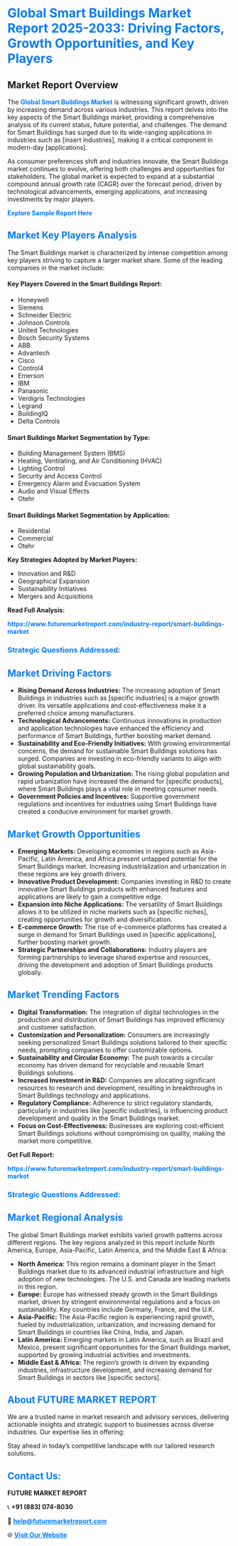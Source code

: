 <h1 style="color: #007BFF;">Global Smart Buildings Market Report 2025-2033: Driving Factors, Growth Opportunities, and Key Players</h1>

<section id="overview">
<h2>Market Report Overview</h2>
<p>The <a href="https://www.futuremarketreport.com/industry-report/smart-buildings-market" style="color: #007BFF; text-decoration: none;"><strong>Global Smart Buildings Market</strong></a> is witnessing significant growth, driven by increasing demand across various industries. This report delves into the key aspects of the Smart Buildings market, providing a comprehensive analysis of its current status, future potential, and challenges. The demand for Smart Buildings has surged due to its wide-ranging applications in industries such as [insert industries], making it a critical component in modern-day [applications].</p>
<p>As consumer preferences shift and industries innovate, the Smart Buildings market continues to evolve, offering both challenges and opportunities for stakeholders. The global market is expected to expand at a substantial compound annual growth rate (CAGR) over the forecast period, driven by technological advancements, emerging applications, and increasing investments by major players.</p>
</section>

<section id="overview">
<p><a href="https://www.futuremarketreport.com/request-sample/reportId=96802" style="color: #007BFF; text-decoration: none;"><strong>Explore Sample Report Here</strong></a></p>
</section>

<section id="key-players">
<h2 style="color: #007BFF;">Market Key Players Analysis</h2>
<p>The Smart Buildings market is characterized by intense competition among key players striving to capture a larger market share. Some of the leading companies in the market include:</p>
<h4>Key Players Covered in the Smart Buildings Report:</h4>
<ul><li>Honeywell</li><li>Siemens</li><li>Schneider Electric</li><li>Johnson Controls</li><li>United Technologies</li><li>Bosch Security Systems</li><li>ABB</li><li>Advantech</li><li>Cisco</li><li>Control4</li><li>Emerson</li><li>IBM</li><li>Panasonic</li><li>Verdigris Technologies</li><li>Legrand</li><li>BuildingIQ</li><li>Delta Controls</li></ul>
<h4>Smart Buildings Market Segmentation by Type:</h4>
<ul><li>Building Management System (BMS)</li><li>Heating, Ventilating, and Air Conditioning (HVAC)</li><li>Lighting Control</li><li>Security and Access Control</li><li>Emergency Alarm and Evacuation System</li><li>Audio and Visual Effects</li><li>Otehr</li></ul>

<h4>Smart Buildings Market Segmentation by Application:</h4>
<ul><li>Residential</li><li>Commercial</li><li>Otehr</li></ul>
<p><strong>Key Strategies Adopted by Market Players:</strong></p>
<ul>
<li>Innovation and R&D</li>
<li>Geographical Expansion</li>
<li>Sustainability Initiatives</li>
<li>Mergers and Acquisitions</li>
</ul>
</section>

<section>
<p><strong>Read Full Analysis: </strong></p><a href="https://www.futuremarketreport.com/industry-report/smart-buildings-market" style="color: #007BFF; text-decoration: none;"><strong>https://www.futuremarketreport.com/industry-report/smart-buildings-market</strong></a>
<h3 style="color: #007BFF;">Strategic Questions Addressed:</h3>
</section>

<section id="driving-factors">
<h2 style="color: #007BFF;">Market Driving Factors</h2>
<ul>
<li><strong>Rising Demand Across Industries:</strong> The increasing adoption of Smart Buildings in industries such as [specific industries] is a major growth driver. Its versatile applications and cost-effectiveness make it a preferred choice among manufacturers.</li>
<li><strong>Technological Advancements:</strong> Continuous innovations in production and application technologies have enhanced the efficiency and performance of Smart Buildings, further boosting market demand.</li>
<li><strong>Sustainability and Eco-Friendly Initiatives:</strong> With growing environmental concerns, the demand for sustainable Smart Buildings solutions has surged. Companies are investing in eco-friendly variants to align with global sustainability goals.</li>
<li><strong>Growing Population and Urbanization:</strong> The rising global population and rapid urbanization have increased the demand for [specific products], where Smart Buildings plays a vital role in meeting consumer needs.</li>
<li><strong>Government Policies and Incentives:</strong> Supportive government regulations and incentives for industries using Smart Buildings have created a conducive environment for market growth.</li>
</ul>
</section>

<section id="growth-opportunities">
<h2 style="color: #007BFF;">Market Growth Opportunities</h2>
<ul>
<li><strong>Emerging Markets:</strong> Developing economies in regions such as Asia-Pacific, Latin America, and Africa present untapped potential for the Smart Buildings market. Increasing industrialization and urbanization in these regions are key growth drivers.</li>
<li><strong>Innovative Product Development:</strong> Companies investing in R&D to create innovative Smart Buildings products with enhanced features and applications are likely to gain a competitive edge.</li>
<li><strong>Expansion into Niche Applications:</strong> The versatility of Smart Buildings allows it to be utilized in niche markets such as [specific niches], creating opportunities for growth and diversification.</li>
<li><strong>E-commerce Growth:</strong> The rise of e-commerce platforms has created a surge in demand for Smart Buildings used in [specific applications], further boosting market growth.</li>
<li><strong>Strategic Partnerships and Collaborations:</strong> Industry players are forming partnerships to leverage shared expertise and resources, driving the development and adoption of Smart Buildings products globally.</li>
</ul>
</section>

<section id="trending-factors">
<h2 style="color: #007BFF;">Market Trending Factors</h2>
<ul>
<li><strong>Digital Transformation:</strong> The integration of digital technologies in the production and distribution of Smart Buildings has improved efficiency and customer satisfaction.</li>
<li><strong>Customization and Personalization:</strong> Consumers are increasingly seeking personalized Smart Buildings solutions tailored to their specific needs, prompting companies to offer customizable options.</li>
<li><strong>Sustainability and Circular Economy:</strong> The push towards a circular economy has driven demand for recyclable and reusable Smart Buildings solutions.</li>
<li><strong>Increased Investment in R&D:</strong> Companies are allocating significant resources to research and development, resulting in breakthroughs in Smart Buildings technology and applications.</li>
<li><strong>Regulatory Compliance:</strong> Adherence to strict regulatory standards, particularly in industries like [specific industries], is influencing product development and quality in the Smart Buildings market.</li>
<li><strong>Focus on Cost-Effectiveness:</strong> Businesses are exploring cost-efficient Smart Buildings solutions without compromising on quality, making the market more competitive.</li>
</ul>
</section>

<section>
<p><strong>Get Full Report: </strong></p><a href="https://www.futuremarketreport.com/industry-report/smart-buildings-market" style="color: #007BFF; text-decoration: none;"><strong>https://www.futuremarketreport.com/industry-report/smart-buildings-market</strong></a>
<h3 style="color: #007BFF;">Strategic Questions Addressed:</h3>
</section>


<section id="regional-analysis">
<h2 style="color: #007BFF;">Market Regional Analysis</h2>
<p>The global Smart Buildings market exhibits varied growth patterns across different regions. The key regions analyzed in this report include North America, Europe, Asia-Pacific, Latin America, and the Middle East & Africa:</p>
<ul>
<li><strong>North America:</strong> This region remains a dominant player in the Smart Buildings market due to its advanced industrial infrastructure and high adoption of new technologies. The U.S. and Canada are leading markets in this region.</li>
<li><strong>Europe:</strong> Europe has witnessed steady growth in the Smart Buildings market, driven by stringent environmental regulations and a focus on sustainability. Key countries include Germany, France, and the U.K.</li>
<li><strong>Asia-Pacific:</strong> The Asia-Pacific region is experiencing rapid growth, fueled by industrialization, urbanization, and increasing demand for Smart Buildings in countries like China, India, and Japan.</li>
<li><strong>Latin America:</strong> Emerging markets in Latin America, such as Brazil and Mexico, present significant opportunities for the Smart Buildings market, supported by growing industrial activities and investments.</li>
<li><strong>Middle East & Africa:</strong> The region’s growth is driven by expanding industries, infrastructure development, and increasing demand for Smart Buildings in sectors like [specific sectors].</li>
</ul>
</section>

<footer>
<h2 style="color: #007BFF;">About FUTURE MARKET REPORT</h2>
<p>We are a trusted name in market research and advisory services, delivering actionable insights and strategic support to businesses across diverse industries. Our expertise lies in offering:</p>

<p>Stay ahead in today’s competitive landscape with our tailored research solutions.</p>

<h2 style="color: #007BFF;">Contact Us:</h2>
<p><strong>FUTURE MARKET REPORT</strong></p>
<p>📞 <strong>+91 (883) 074-8030</strong></p>
<p>📧 <strong><a href="mailto:help@futuremarketreport.com" style="color: #007BFF;">help@futuremarketreport.com</a></strong></p>
<p>🌐 <strong><a href="https://www.futuremarketreport.com/" style="color: #007BFF;">Visit Our Website</a></strong></p>
</footer>